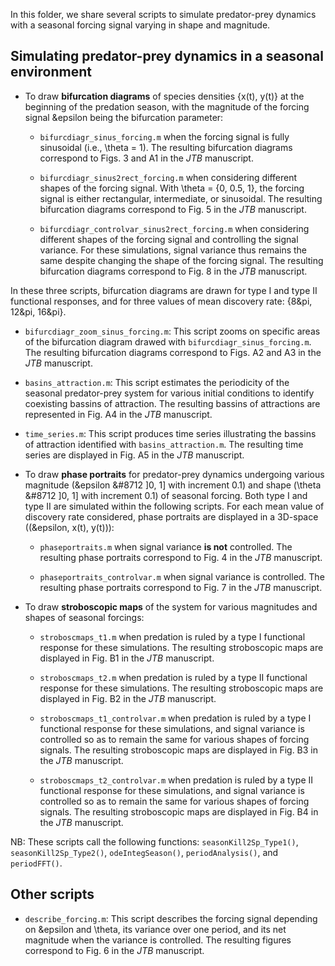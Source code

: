 In this folder, we share several scripts to simulate predator-prey dynamics with a seasonal forcing signal varying in shape and magnitude.

## Simulating predator-prey dynamics in a seasonal environment

* To draw **bifurcation diagrams** of species densities {x(t), y(t)} at the beginning of the predation season, with the magnitude of the forcing signal &epsilon being the bifurcation parameter:
	- `bifurcdiagr_sinus_forcing.m` when the forcing signal is fully sinusoidal (i.e., \theta = 1). The resulting bifurcation diagrams correspond to Figs. 3 and A1 in the *JTB* manuscript.

	- `bifurcdiagr_sinus2rect_forcing.m` when considering different shapes of the forcing signal. With \theta = {0, 0.5, 1}, the forcing signal is either rectangular, intermediate, or sinusoidal. The resulting bifurcation diagrams correspond to Fig. 5 in the *JTB* manuscript.

	- `bifurcdiagr_controlvar_sinus2rect_forcing.m` when considering different shapes of the forcing signal and controlling the signal variance. For these simulations, signal variance thus remains the same despite changing the shape of the forcing signal. The resulting bifurcation diagrams correspond to Fig. 8 in the *JTB* manuscript.

In these three scripts, bifurcation diagrams are drawn for type I and type II functional responses, and for three values of mean discovery rate: {8&pi, 12&pi, 16&pi}.

* `bifurcdiagr_zoom_sinus_forcing.m`: This script zooms on specific areas of the bifurcation diagram drawed with `bifurcdiagr_sinus_forcing.m`.
The resulting bifurcation diagrams correspond to Figs. A2 and A3 in the *JTB* manuscript.

* `basins_attraction.m`: This script estimates the periodicity of the seasonal predator-prey system for various initial conditions to identify coexisting bassins of attraction.
The resulting bassins of attractions are represented in Fig. A4 in the *JTB* manuscript.

* `time_series.m`: This script produces time series illustrating the bassins of attraction identified with `basins_attraction.m`.
The resulting time series are displayed in Fig. A5 in the *JTB* manuscript.

* To draw **phase portraits** for predator-prey dynamics undergoing various magnitude (&epsilon &#8712 ]0, 1] with increment 0.1) and shape (\theta &#8712 ]0, 1] with increment 0.1) of seasonal forcing. Both type I and type II are simulated within the following scripts. For each mean value of discovery rate considered, phase portraits are displayed in a 3D-space ((&epsilon, x(t), y(t))):

	- `phaseportraits.m` when signal variance **is not** controlled. The resulting phase portraits correspond to Fig. 4 in the *JTB* manuscript.

	- `phaseportraits_controlvar.m` when signal variance is controlled. The resulting phase portraits correspond to Fig. 7 in the *JTB* manuscript.

* To draw **stroboscopic maps** of the system for various magnitudes and shapes of seasonal forcings:

	- `stroboscmaps_t1.m` when predation is ruled by a type I functional response for these simulations. The resulting stroboscopic maps are displayed in Fig. B1 in the *JTB* manuscript.

	- `stroboscmaps_t2.m` when predation is ruled by a type II functional response for these simulations. The resulting stroboscopic maps are displayed in Fig. B2 in the *JTB* manuscript.

	- `stroboscmaps_t1_controlvar.m` when predation is ruled by a type I functional response for these simulations, and signal variance is controlled so as to remain the same for various shapes of forcing signals. The resulting stroboscopic maps are displayed in Fig. B3 in the *JTB* manuscript.

	- `stroboscmaps_t2_controlvar.m` when predation is ruled by a type II functional response for these simulations, and signal variance is controlled so as to remain the same for various shapes of forcing signals. The resulting stroboscopic maps are displayed in Fig. B4 in the *JTB* manuscript.

NB: These scripts call the following functions: `seasonKill2Sp_Type1()`, `seasonKill2Sp_Type2()`, `odeIntegSeason()`, `periodAnalysis()`, and `periodFFT()`.

## Other scripts

* `describe_forcing.m`: This script describes the forcing signal depending on &epsilon and \theta, its variance over one period, and its net magnitude when the variance is controlled.
The resulting figures correspond to Fig. 6 in the *JTB* manuscript.

